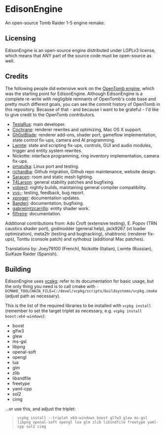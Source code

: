 # EdisonEngine

An open-source Tomb Raider 1-5 engine remake.

## Licensing

EdisonEngine is an open-source engine distributed under LGPLv3 license, which means that ANY part of
the source code must be open-source as well.
    
## Credits

The following people did extensive work on the [OpenTomb engine](http://opentomb.github.io/), which was
the starting point for EdisonEngine.  Although EdisonEngine is a complete re-write with negligible
remnants of OpenTomb's code base and pretty much different goals, you can see the commit history of
OpenTomb in this repository.  Because of that - and because I want to be grateful - I'd like to give credit
to the OpenTomb contributors.


* [TeslaRus](https://github.com/TeslaRus): main developer.
* [Cochrane](https://github.com/Cochrane): renderer rewrites and optimizing, Mac OS X support.
* [Gh0stBlade](https://github.com/Gh0stBlade): renderer add-ons, shader port, gameflow implementation,
  state control fix-ups, camera and AI programming.
* [Lwmte](https://github.com/Lwmte): state and scripting fix-ups, controls, GUI and audio modules,
  trigger and entity system rewrites.
* Nickotte: interface programming, ring inventory implementation, camera fix-ups.
* [pmatulka](https://github.com/pmatulka): Linux port and testing.
* [richardba](https://github.com/richardba): Github migration, Github repo maintenance, website design.
* [Saracen](https://github.com/Saracen): room and static mesh lighting.
* [T4Larson](https://github.com/T4Larson): general stability patches and bugfixing.
* [vobject](https://github.com/vobject): nightly builds, maintaining general compiler compatibility.
* [vvs-](https://github.com/vvs-): testing, feedback, bug report.
* [xproger](https://github.com/xproger): documentation updates.
* [Banderi](https://github.com/Banderi): documentation, bugfixing.
* [gabrielmtzcarrillo](https://github.com/gabrielmtzcarrillo): entity shader work.
* [filfreire](https://github.com/filfreire): documentation.

Additional contributions from: Ado Croft (extensive testing), E. Popov (TRN caustics shader port),
godmodder (general help), jack9267 (vt loader optimization), meta2tr (testing and bugtracking),
shabtronic (renderer fix-ups), Tonttu (console patch) and xythobuz (additional Mac patches).

Translations by: Joey79100 (French), Nickotte (Italian), Lwmte (Russian), SuiKaze Raider (Spanish).


## Building

EdisonEngine uses [vcpkg](https://github.com/Microsoft/vcpkg); refer to its documentation for basic usage,
but the only thing you need is to call cmake with
`-DCMAKE_TOOLCHAIN_FILE=C:/devel/vcpkg/scripts/buildsystems/vcpkg.cmake` (adjust path as necessary).

This is the list of the required libraries to be installed with `vcpkg install` (remember to
set the target triplet as necessary, e.g. `vcpkg install boost:x64-windows`):
* boost
* glfw3
* glew
* ms-gsl
* libpng
* openal-soft
* opengl
* lua
* glm
* zlib
* libsndfile
* freetype
* yaml-cpp
* sol2
* cimg

...or use this, and adjust the triplet:
> `vcpkg install --triplet x64-windows boost glfw3 glew ms-gsl libpng openal-soft opengl lua glm zlib libsndfile freetype yaml-cpp sol2 cimg`
